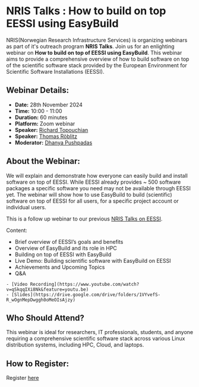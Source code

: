 # NRIS Talks : How to build on top EESSI using EasyBuild

NRIS(Norwegian Research Infrastructure Services) is organizing  webinars as part of it's outreach program **NRIS Talks**. Join us for an enlighting webinar on **How to build on top of EESSI using EasyBuild**. This webinar aims to provide a comprehensive overview of how to build software on top of the scientific software stack provided by the European Environment for Scientific Software Installations (EESSI).

## Webinar Details:

- **Date:** 28th November 2024
- **Time:** 10:00 - 11:00
- **Duration:** 60 minutes
- **Platform:** Zoom webinar
- **Speaker:** [Richard Topouchian](https://www.uib.no/en/persons/Richard.Topouchian)
- **Speaker:** [Thomas Röblitz](https://www.uib.no/en/persons/Thomas.Röblitz)
- **Moderator:** [Dhanya Pushpadas](https://www.uib.no/en/persons/Dhanya.Pushpadas)


## About the Webinar:

We will explain and demonstrate how everyone can easily build and install software on top of EESSI. While EESSI already provides ~ 500 software packages a specific software you need may not be available through EESSI yet. The webinar will show how to use EasyBuild to build (scientific) software on top of EESSI for all users, for a specific project account or individual users.

This is a follow up webinar to our previous [NRIS Talks on EESSI](https://documentation.sigma2.no/training/nris_talks/2024-10-03-nris-talks.html).    

Content:
- Brief overview of EESSI’s goals and benefits 
- Overview of EasyBuild and its role in HPC
- Building on top of EESSI with EasyBuild 
- Live Demo: Building scientific software with EasyBuild on EESSI
- Achievements and Upcoming Topics 
- Q&A

```{note}
- [Video Recording](https://www.youtube.com/watch?v=qSkqqIXi8Nk&feature=youtu.be)
- [Slides](https://drive.google.com/drive/folders/1VYvefS-R_wOgnMepDwggh0oMeOIsAjzy)
```

## Who Should Attend?

This webinar is ideal for researchers, IT professionals, students, and anyone requiring a comprehensive scientific software stack across various Linux distribution systems, including HPC, Cloud, and laptops.

## How to Register:

Register [here](https://uib.zoom.us/webinar/register/WN_ANx67I0mTsuf7ta-_bAyRw#/registration)






 
